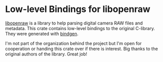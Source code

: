 # Low-level Bindings for libopenraw

[libopenraw](https://libopenraw.freedesktop.org/) is a library to help parsing
digital camera RAW files and metadata. This crate contains low-level bindings
to the original C-library. They were generated with
[bindgen](https://github.com/rust-lang/rust-bindgen).

I'm not part of the organization behind the project but I'm open for cooperation
or handing this crate over if there is interest. Big thanks to the original authors
of the library. Great job!
